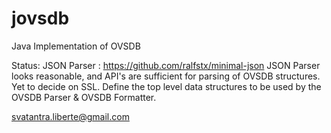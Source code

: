 jovsdb
======

Java Implementation of OVSDB

Status:
   JSON Parser : https://github.com/ralfstx/minimal-json
   JSON Parser looks reasonable, and API's are sufficient for parsing of OVSDB structures.
   Yet to decide on SSL.
   Define the top level data structures to be used by the OVSDB Parser & OVSDB Formatter.
   
   
svatantra.liberte@gmail.com
   
   
